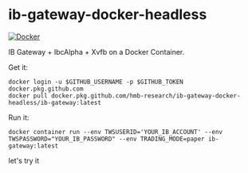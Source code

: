 # ib-gateway-docker-headless

[![Docker](https://github.com/HMB-research/ib-gateway-docker-headless/actions/workflows/docker-publish.yml/badge.svg)](https://github.com/HMB-research/ib-gateway-docker-headless/actions/workflows/docker-publish.yml)

IB Gateway + IbcAlpha + Xvfb on a Docker Container.

Get it:
```
docker login -u $GITHUB_USERNAME -p $GITHUB_TOKEN docker.pkg.github.com
docker pull docker.pkg.github.com/hmb-research/ib-gateway-docker-headless/ib-gateway:latest
```

Run it:
```
docker container run --env TWSUSERID='YOUR_IB_ACCOUNT' --env TWSPASSWORD="YOUR_IB_PASSWORD" --env TRADING_MODE=paper ib-gateway:latest
```

let's try it
